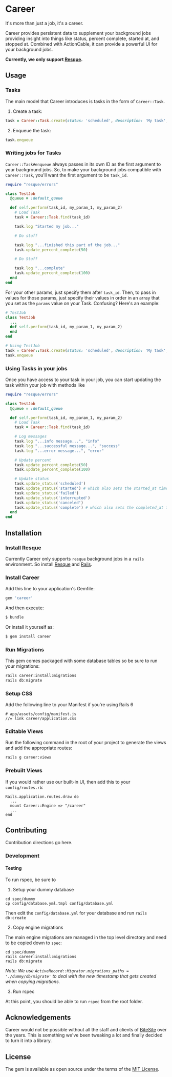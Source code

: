 # Career

It's more than just a job, it's a career.

Career provides persistent data to supplement your background jobs providing insight into things like status, percent complete, started at, and stopped at. Combined with ActionCable, it can provide a powerful UI for your background jobs.

**Currently, we only support [Resque](https://github.com/resque/resque).**

## Usage

### Tasks

The main model that Career introduces is tasks in the form of `Career::Task`.

1. Create a task:

```ruby
task = Career::Task.create(status: 'scheduled', description: 'My task', class_name: 'MyBackgroundJob', params: [param_1, param_2, param_3])
```

2. Enqueue the task:

```ruby
task.enqueue
```

### Writing jobs for Tasks

`Career::Task#enqueue` always passes in its own ID as the first argument to your background jobs. So, to make your background jobs compatible with `Career::Task`, you'll want the first argument to be `task_id`.

```ruby
require "resque/errors"

class TestJob
  @queue = :default_queue

  def self.perform(task_id, my_param_1, my_param_2)
    # Load Task
    task = Career::Task.find(task_id)

    task.log "Started my job..."

    # Do stuff

    task.log "...finished this part of the job..."
    task.update_percent_complete(50)

    # Do Stuff

    task.log "...complete"
    task.update_percent_complete(100)
  end
end
```

For your other params, just specify them after `task_id`. Then, to pass in values for those params, just specify their values in order in an array that you set as the `params` value on your Task. Confusing? Here's an example:

```ruby
# TestJob
class TestJob
  ...
  def self.perform(task_id, my_param_1, my_param_2)
  end
end

# Using TestJob
task = Career::Task.create(status: 'scheduled', description: 'My task', class_name: 'TestJob', params: [my_param_1_value, my_param_2_value])
task.enqueue
```

### Using Tasks in your jobs

Once you have access to your task in your job, you can start updating the task within your job with methods like

```ruby
require "resque/errors"

class TestJob
  @queue = :default_queue

  def self.perform(task_id, my_param_1, my_param_2)
    # Load Task
    task = Career::Task.find(task_id)

    # Log messages
    task.log "...info message...", "info"
    task.log "...successful message...", "success"
    task.log "...error message...", "error"

    # Update percent
    task.update_percent_complete(50)
    task.update_percent_complete(100)

    # Update status
    task.update_status('scheduled')
    task.update_status('started') # which also sets the started_at timestamp
    task.update_status('failed')
    task.update_status('interrupted')
    task.update_status('canceled')
    task.update_status('complete') # which also sets the completed_at timestamp
  end
end
```

## Installation

### Install Resque

Currently Career only supports `resque` background jobs in a `rails` environment. So install [Resque](https://github.com/resque/resque) and [Rails](https://github.com/rails/rails).

### Install Career

Add this line to your application's Gemfile:

```ruby
gem 'career'
```

And then execute:

```bash
$ bundle
```

Or install it yourself as:

```bash
$ gem install career
```

### Run Migrations

This gem comes packaged with some database tables so be sure to run your migrations:

```bash
rails career:install:migrations
rails db:migrate
```

### Setup CSS

Add the following line to your Manifest if you're using Rails 6

```
# app/assets/config/manifest.js
//= link career/application.css
```

### Editable Views

Run the following command in the root of your project to generate the views and add the appropriate routes:

```bash
rails g career:views
```

### Prebuilt Views

If you would rather use our built-in UI, then add this to your `config/routes.rb`:

```
Rails.application.routes.draw do
  ...
  mount Career::Engine => "/career"
  ...
end
```

## Contributing

Contribution directions go here.

### Development

#### Testing

To run rspec, be sure to

1. Setup your dummy database

```
cd spec/dummy
cp config/database.yml.tmpl config/database.yml
```

Then edit the `config/database.yml` for your database and run `rails db:create`

2. Copy engine migrations

The main engine migrations are managed in the top level directory and need to be copied down to `spec`:

```
cd spec/dummy
rails career:install:migrations
rails db:migrate
```

_Note: We use `ActiveRecord::Migrator.migrations_paths = './dummy/db/migrate'` to deal with the new timestamp that gets created when copying migrations._

3. Run rspec

At this point, you should be able to run `rspec` from the root folder.

## Acknowledgements

Career would not be possible without all the staff and clients of [BiteSite](https://www.bitesite.ca) over the years. This is something we've been tweaking a lot and finally decided to turn it into a library.

## License

The gem is available as open source under the terms of the [MIT License](https://opensource.org/licenses/MIT).
